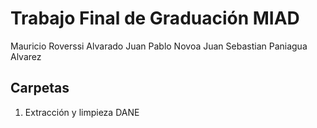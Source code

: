 # Trabajo Final de Graduación MIAD

Mauricio Roverssi Alvarado
Juan Pablo Novoa 
Juan Sebastian Paniagua Alvarez


## Carpetas

1. Extracción y limpieza DANE
